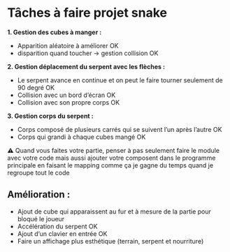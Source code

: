# Tâches à faire projet snake 
**1. Gestion des cubes à manger :**
 - Apparition aléatoire à améliorer OK
 - disparition quand toucher -> gestion collision OK

**2. Gestion déplacement du serpent avec les flèches :**
 - Le serpent avance en continue et on peut le faire tourner seulement de 90 degré OK
 - Collision avec un bord d’écran OK
 - Collision avec son propre corps OK

**3. Gestion corps du serpent :**
  - Corps composé de plusieurs carrés qui se suivent l’un après l’autre OK
  - Corps qui grandi à chaque cubes mangé OK

:warning: Quand vous faites votre partie, penser à pas seulement faire le module avec votre code mais aussi ajouter votre composent dans le programme principale en faisant le mapping comme ça je gagne du temps quand je regroupe tout le code

## Amélioration : 
- Ajout de cube qui apparaissent au fur et à mesure de la partie pour bloqué le joueur
- Accélération du serpent OK
- Ajout d’un clavier en entrée OK
- Faire un affichage plus esthétique (terrain, serpent et nourriture)
